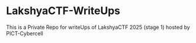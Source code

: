 # LakshyaCTF-WriteUps

This is a Private Repo for writeUps of LakshyaCTF 2025 (stage 1) hosted by PICT-Cybercell

